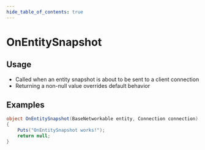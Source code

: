 ```yaml
---
hide_table_of_contents: true
---
```


# OnEntitySnapshot

## Usage

* Called when an entity snapshot is about to be sent to a client connection
* Returning a non-null value overrides default behavior

## Examples

```csharp title=""
object OnEntitySnapshot(BaseNetworkable entity, Connection connection)
{
    Puts("OnEntitySnapshot works!");
    return null;
}
```
